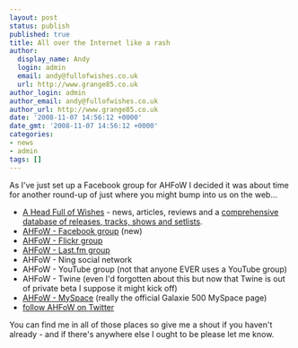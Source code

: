 ```yaml
---
layout: post
status: publish
published: true
title: All over the Internet like a rash
author:
  display_name: Andy
  login: admin
  email: andy@fullofwishes.co.uk
  url: http://www.grange85.co.uk
author_login: admin
author_email: andy@fullofwishes.co.uk
author_url: http://www.grange85.co.uk
date: '2008-11-07 14:56:12 +0000'
date_gmt: '2008-11-07 14:56:12 +0000'
categories:
- news
- admin
tags: []
---
```

<p>As I've just set up a Facebook group for AHFoW I decided it was about time for another round-up of just where you might bump into us on the web...</p>
<ul>
<li><a href="https://www.fullofwishes.co.uk">A Head Full of Wishes</a>  - news, articles, reviews and a <a href="https://db.fullofwishes.co.uk">comprehensive database of releases, tracks, shows and setlists</a>.</li>
<li><a href="http://www.facebook.com/group.php?gid=47035899016">AHFoW - Facebook group</a> (new)</li>
<li><a href="http://flickr.com/groups/aheadfullofwishes/">AHFoW - Flickr group</a></li>
<li><a href="http://www.last.fm/group/A+Head+Full+of+Wishes">AHFoW - Last.fm group</a></li>
<li><span class="removed_link" title="http://fullofwishes.ning.com/">AHFoW - Ning social network</span></li>
<li><span class="removed_link" title="http://youtube.com/group/fullofwishes">AHFoW - YouTube group</span> (not that anyone EVER uses a YouTube group)</li>
<li><span class="removed_link" title="http://www.twine.com/twine/a-head-full-of-wishes">AHFoW - Twine </span>(even I'd forgotten about this but now that Twine is out of private beta I suppose it might kick off) </li>
<li><a href="http://www.myspace.com/galaxie500official">AHFoW - MySpace</a> (really the official Galaxie 500 MySpace page)</li>
<li><a href="http://twitter.com/ahfow">follow AHFoW on Twitter</a></li>
</ul>
<p>You can find me in all of those places so give me a shout if you haven't already - and if there's anywhere else I ought to be please let me know.</p>
